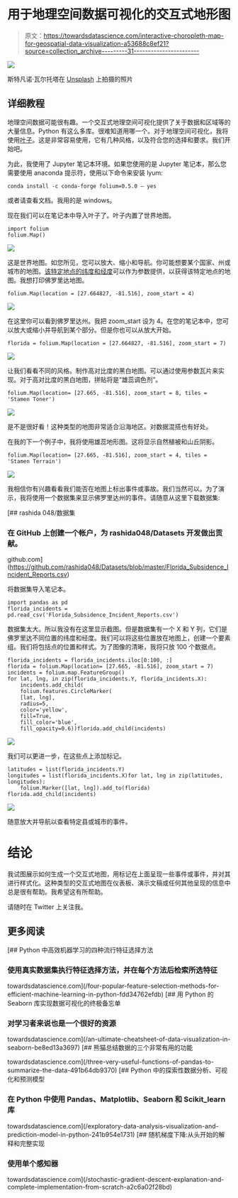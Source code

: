 # 用于地理空间数据可视化的交互式地形图

> 原文：<https://towardsdatascience.com/interactive-choropleth-map-for-geospatial-data-visualization-a53688c8ef21?source=collection_archive---------31----------------------->

![](img/28af52080b9ee3283a21271fd419d45b.png)

斯特凡诺·瓦尔托塔在 [Unsplash](https://unsplash.com?utm_source=medium&utm_medium=referral) 上拍摄的照片

## 详细教程

地理空间数据可能很有趣。一个交互式地理空间可视化提供了关于数据和区域等的大量信息。Python 有这么多库。很难知道用哪一个。对于地理空间可视化，我将使用[叶子](https://python-visualization.github.io/folium/)。这是非常容易使用，它有几种风格，以及符合您的选择和要求。我们开始吧。

为此，我使用了 Jupyter 笔记本环境。如果您使用的是 Jupyter 笔记本，那么您需要使用 anaconda 提示符，使用以下命令来安装 lyum:

```
conda install -c conda-forge folium=0.5.0 — yes
```

或者请查看文档。我用的是 windows。

现在我们可以在笔记本中导入叶子了。叶子内置了世界地图。

```
import folium
folium.Map()
```

![](img/4d919b14228e1f9e512333daaafd658e.png)

这是世界地图。如您所见，您可以放大、缩小和导航。你可能想要某个国家、州或城市的地图。[该特定地点的纬度和经度](https://www.latlong.net/)可以作为参数提供，以获得该特定地点的地图。我想打印佛罗里达地图。

```
folium.Map(location = [27.664827, -81.516], zoom_start = 4)
```

![](img/d0da3abe64b70c0d800ba0f55d9887dd.png)

在这里你可以看到佛罗里达州。我把 zoom_start 设为 4。在您的笔记本中，您可以放大或缩小并导航到某个部分。但是你也可以从放大开始。

```
florida = folium.Map(location = [27.664827, -81.516], zoom_start = 7)
```

![](img/ae572c73b6ea171c934b57597a6ea593.png)

让我们看看不同的风格。制作高对比度的黑白地图。可以通过使用参数瓦片来实现。对于高对比度的黑白地图，拼贴将是“雄蕊调色剂”。

```
folium.Map(location= [27.665, -81.516], zoom_start = 8, tiles = 'Stamen Toner')
```

![](img/79c1d2a4535494e06b8c282b8062a3c5.png)

是不是很好看！这种类型的地图非常适合沿海地区。对数据混搭也有好处。

在我的下一个例子中，我将使用雄蕊地形图。这将显示自然植被和山丘阴影。

```
folium.Map(location= [27.665, -81.516], zoom_start = 4, tiles = 'Stamen Terrain')
```

![](img/163a036bfc8eaeb81ddbb6e8cdf9d0ae.png)

我相信你有兴趣看看我们能否在地图上标出事件或事故。我们当然可以。为了演示，我将使用一个数据集来显示佛罗里达州的事件。请随意从这里下载数据集:

[](https://github.com/rashida048/Datasets/blob/master/Florida_Subsidence_Incident_Reports.csv) [## rashida 048/数据集

### 在 GitHub 上创建一个帐户，为 rashida048/Datasets 开发做出贡献。

github.com](https://github.com/rashida048/Datasets/blob/master/Florida_Subsidence_Incident_Reports.csv) 

将数据集导入笔记本。

```
import pandas as pd
florida_incidents = pd.read_csv('Florida_Subsidence_Incident_Reports.csv')
```

数据集太大。所以我没有在这里显示截图。但是数据集有一个 X 和 Y 列，它们是佛罗里达不同位置的纬度和经度。我们可以将这些位置放在地图上，创建一个要素组。我们将包括点的位置和样式。为了图像的清晰，我将只放 100 个数据点。

```
florida_incidents = florida_incidents.iloc[0:100, :]
florida = folium.Map(location= [27.665, -81.516], zoom_start = 7)
incidents = folium.map.FeatureGroup()
for lat, lng, in zip(florida_incidents.Y, florida_incidents.X):
    incidents.add_child(
    folium.features.CircleMarker(
    [lat, lng],
    radius=5,
    color='yellow',
    fill=True,
    fill_color='blue',
    fill_opacity=0.6))florida.add_child(incidents)
```

![](img/105f070766faa3e89621f5e836db2903.png)

我们可以更进一步，在这些点上添加标记。

```
latitudes = list(florida_incidents.Y)
longitudes = list(florida_incidents.X)for lat, lng in zip(latitudes, longitudes):
    folium.Marker([lat, lng]).add_to(florida)
florida.add_child(incidents)
```

![](img/ccfa6c1a3436466aec189d09c9fd99ea.png)

随意放大并导航以查看特定县或城市的事件。

# 结论

我试图展示如何生成一个交互式地图，用标记在上面呈现一些事件或事件，并对其进行样式化。这种类型的交互式地图在仪表板、演示文稿或任何其他呈现的信息中总是很有帮助。我希望这有所帮助。

请随时在 Twitter 上关注我。

## 更多阅读

[](/four-popular-feature-selection-methods-for-efficient-machine-learning-in-python-fdd34762efdb) [## Python 中高效机器学习的四种流行特征选择方法

### 使用真实数据集执行特征选择方法，并在每个方法后检索所选特征

towardsdatascience.com](/four-popular-feature-selection-methods-for-efficient-machine-learning-in-python-fdd34762efdb) [](/an-ultimate-cheatsheet-of-data-visualization-in-seaborn-be8ed13a3697) [## 用 Python 的 Seaborn 库实现数据可视化的终极备忘单

### 对学习者来说也是一个很好的资源

towardsdatascience.com](/an-ultimate-cheatsheet-of-data-visualization-in-seaborn-be8ed13a3697) [](/three-very-useful-functions-of-pandas-to-summarize-the-data-491b64db9370) [## 熊猫总结数据的三个非常有用的功能

towardsdatascience.com](/three-very-useful-functions-of-pandas-to-summarize-the-data-491b64db9370) [](/exploratory-data-analysis-visualization-and-prediction-model-in-python-241b954e1731) [## Python 中的探索性数据分析、可视化和预测模型

### 在 Python 中使用 Pandas、Matplotlib、Seaborn 和 Scikit_learn 库

towardsdatascience.com](/exploratory-data-analysis-visualization-and-prediction-model-in-python-241b954e1731) [](/stochastic-gradient-descent-explanation-and-complete-implementation-from-scratch-a2c6a02f28bd) [## 随机梯度下降:从头开始的解释和完整实现

### 使用单个感知器

towardsdatascience.com](/stochastic-gradient-descent-explanation-and-complete-implementation-from-scratch-a2c6a02f28bd)